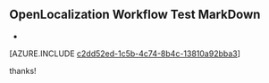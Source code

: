 ## OpenLocalization Workflow Test MarkDown
* 

[AZURE.INCLUDE [c2dd52ed-1c5b-4c74-8b4c-13810a92bba3](calleeMd1.md)]

 
thanks!